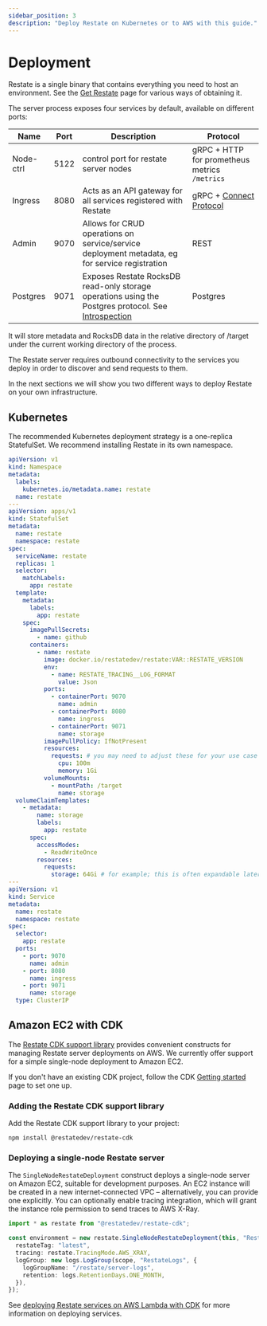 ```yaml
---
sidebar_position: 3
description: "Deploy Restate on Kubernetes or to AWS with this guide."
---
```


# Deployment

Restate is a single binary that contains everything you need to host an environment. See the [Get Restate](https://restate.dev/get-restate/) page for various ways of obtaining it.

The server process exposes four services by default, available on different ports:

| Name      | Port | Description                                                                                                                    | Protocol                                          |
|-----------|------|--------------------------------------------------------------------------------------------------------------------------------|---------------------------------------------------|
| Node-ctrl | 5122 | control port for restate server nodes                                                                                          | gRPC + HTTP for prometheus metrics `/metrics`     |
| Ingress   | 8080 | Acts as an API gateway for all services registered with Restate                                                                | gRPC + [Connect Protocol](https://connect.build/) |
| Admin     | 9070 | Allows for CRUD operations on service/service deployment metadata, eg for service registration                                 | REST                                              |
| Postgres  | 9071 | Exposes Restate RocksDB read-only storage operations using the Postgres protocol. See [Introspection](/services/introspection) | Postgres                                          |

It will store metadata and RocksDB data in the relative directory of /target under the current working directory of the
process.

The Restate server requires outbound connectivity to the services you deploy in order to discover and send requests to them.

In the next sections we will show you two different ways to deploy Restate on your own infrastructure.

## Kubernetes

The recommended Kubernetes deployment strategy is a one-replica StatefulSet. We recommend installing Restate in its own
namespace.

```yaml
apiVersion: v1
kind: Namespace
metadata:
  labels:
    kubernetes.io/metadata.name: restate
  name: restate
---
apiVersion: apps/v1
kind: StatefulSet
metadata:
  name: restate
  namespace: restate
spec:
  serviceName: restate
  replicas: 1
  selector:
    matchLabels:
      app: restate
  template:
    metadata:
      labels:
        app: restate
    spec:
      imagePullSecrets:
        - name: github
      containers:
        - name: restate
          image: docker.io/restatedev/restate:VAR::RESTATE_VERSION
          env:
            - name: RESTATE_TRACING__LOG_FORMAT
              value: Json
          ports:
            - containerPort: 9070
              name: admin
            - containerPort: 8080
              name: ingress
            - containerPort: 9071
              name: storage
          imagePullPolicy: IfNotPresent
          resources:
            requests: # you may need to adjust these for your use case
              cpu: 100m
              memory: 1Gi
          volumeMounts:
            - mountPath: /target
              name: storage
  volumeClaimTemplates:
    - metadata:
        name: storage
        labels:
          app: restate
      spec:
        accessModes:
          - ReadWriteOnce
        resources:
          requests:
            storage: 64Gi # for example; this is often expandable later anyway
---
apiVersion: v1
kind: Service
metadata:
  name: restate
  namespace: restate
spec:
  selector:
    app: restate
  ports:
    - port: 9070
      name: admin
    - port: 8080
      name: ingress
    - port: 9071
      name: storage
  type: ClusterIP
```

## Amazon EC2 with CDK

The [Restate CDK support library](https://www.npmjs.com/package/@restatedev/restate-cdk) provides convenient constructs
for managing Restate server deployments on AWS. We currently offer support for a simple single-node deployment to Amazon
EC2.

If you don't have an existing CDK project, follow the
CDK [Getting started](https://docs.aws.amazon.com/cdk/v2/guide/hello_world.html) page to set one up.

### Adding the Restate CDK support library

Add the Restate CDK support library to your project:

```shell
npm install @restatedev/restate-cdk
```

### Deploying a single-node Restate server

The `SingleNodeRestateDeployment` construct deploys a single-node server on Amazon EC2, suitable for development
purposes. An EC2 instance will be created in a new internet-connected VPC – alternatively, you can provide one
explicitly. You can optionally enable tracing integration, which will grant the instance role permission to send traces
to AWS X-Ray.

```typescript
import * as restate from "@restatedev/restate-cdk";

const environment = new restate.SingleNodeRestateDeployment(this, "Restate", {
  restateTag: "latest",
  tracing: restate.TracingMode.AWS_XRAY,
  logGroup: new logs.LogGroup(scope, "RestateLogs", {
    logGroupName: "/restate/server-logs",
    retention: logs.RetentionDays.ONE_MONTH,
  }),
});
```

See [deploying Restate services on AWS Lambda with CDK](/services/deployment/cdk) for more information on deploying
services.
